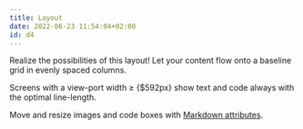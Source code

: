 ```yaml
---
title: Layout
date: 2022-06-23 11:54:04+02:00
id: d4
---
```


Realize the possibilities of this layout! Let your content flow onto a baseline grid in evenly spaced columns.

Screens with a view-port width &ge; {$592px} show text and code always with the optimal line-length.  

Move and resize images and code boxes with [Markdown attributes](/doc/enhancing/attribute).
